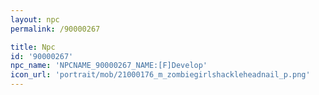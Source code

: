 ```yaml
---
layout: npc
permalink: /90000267

title: Npc
id: '90000267'
npc_name: 'NPCNAME_90000267_NAME:[F]Develop'
icon_url: 'portrait/mob/21000176_m_zombiegirlshackleheadnail_p.png'
---
```

